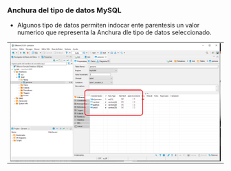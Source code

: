 ### Anchura del tipo de datos MySQL

-  Algunos tipo de datos permiten indocar ente parentesis un valor numerico que representa la Anchura dle tipo de datos seleccionado.


<table align="center">
  <tr>
    <td align="center" style="padding=0;width=50%;">
      <img align="center" style="padding=0;" src="./images/anchiuraDB.png" />
    </td>
</tr>
</table>